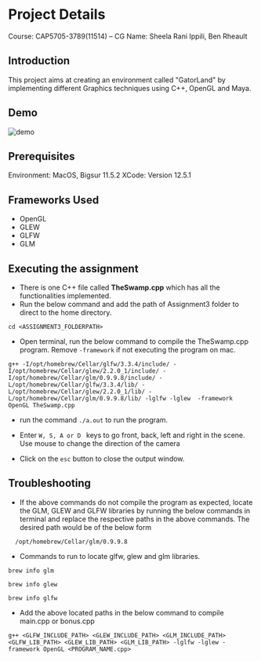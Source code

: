 #  Project Details
Course: CAP5705-3789(11514) – CG
Name: Sheela Rani Ippili, Ben Rheault

## Introduction

This project aims at creating an environment called "GatorLand" by implementing different Graphics techniques using C++, OpenGL and Maya.

## Demo
![demo](https://github.com/sheelaippili/CAP5705_Computer_Graphics_FinalProject/blob/main/TheSwamp_AdobeExpress.gif)

## Prerequisites
Environment: MacOS, Bigsur 11.5.2 
XCode: Version 12.5.1

## Frameworks Used
- OpenGL
- GLEW
- GLFW
- GLM

## Executing the assignment
- There is one C++ file called **TheSwamp.cpp** which has all the functionalities implemented.
- Run the below command and add the path of Assignment3 folder to direct to the home directory.
```
cd <ASSIGNMENT3_FOLDERPATH> 
```
- Open terminal, run the below command to compile the TheSwamp.cpp program. Remove ```-framework``` if not executing the program on mac.
```
g++ -I/opt/homebrew/Cellar/glfw/3.3.4/include/ -I/opt/homebrew/Cellar/glew/2.2.0_1/include/ -I/opt/homebrew/Cellar/glm/0.9.9.8/include/ -L/opt/homebrew/Cellar/glfw/3.3.4/lib/ -L/opt/homebrew/Cellar/glew/2.2.0_1/lib/ -L/opt/homebrew/Cellar/glm/0.9.9.8/lib/ -lglfw -lglew  -framework OpenGL TheSwamp.cpp
```
- run the command ```./a.out``` to run the program.

- Enter ```W, S, A or D ``` keys to go front, back, left and right in the scene. Use mouse to change the direction of the camera

- Click on the ```esc``` button to close the output window.

## Troubleshooting

- If the above commands do not compile the program as expected, locate the GLM, GLEW and GLFW libraries by running the below commands in terminal and replace the respective paths in the above commands. The desired path would be of the below form
```
  /opt/homebrew/Cellar/glm/0.9.9.8
```

- Commands to run to locate glfw, glew and glm libraries.
```
brew info glm
```
```
brew info glew
```
```
brew info glfw
```
- Add the above located paths in the below command to compile main.cpp or bonus.cpp
```
g++ <GLFW_INCLUDE_PATH> <GLEW_INCLUDE_PATH> <GLM_INCLUDE_PATH> <GLFW_LIB_PATH> <GLEW_LIB_PATH> <GLM_LIB_PATH> -lglfw -lglew -framework OpenGL <PROGRAM_NAME.cpp>
```

